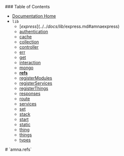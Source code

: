 <span class="toc">
### Table of Contents

- [Documentation Home](../../../../#documentation)
- `lib`
    - [$express](../../docs/lib/$express.md#amnaexpress)
    - [authentication](../../docs/lib/authentication.md#amnaauthentication)
    - [cache](../../docs/lib/cache.md#amnacache)
    - [collection](../../docs/lib/collection.md#amnacollection)
    - [controller](../../docs/lib/controller.md#amnacontroller)
    - [err](../../docs/lib/err.md#amnaerr)
    - [get](../../docs/lib/get.md#amnaget)
    - [interaction](../../docs/lib/interaction.md#amnainteraction)
    - [mongo](../../docs/lib/mongo.md#amnamongo)
    - **[refs](../../docs/lib/refs.md#amnarefs)**
    - [registerModules](../../docs/lib/registerModules.md#amnaregisterodules)
    - [registerServices](../../docs/lib/registerServices.md#amnaregisterervices)
    - [registerThings](../../docs/lib/registerThings.md#amnaregisterhings)
    - [responses](../../docs/lib/responses.md#amnaresponses)
    - [route](../../docs/lib/route.md#amnaroute)
    - [services](../../docs/lib/services.md#amnaservices)
    - [set](../../docs/lib/set.md#amnaset)
    - [stack](../../docs/lib/stack.md#amnastack)
    - [start](../../docs/lib/start.md#amnastart)
    - [static](../../docs/lib/static.md#amnastatic)
    - [thing](../../docs/lib/thing.md#amnathing)
    - [things](../../docs/lib/things.md#amnathings)
    - [types](../../docs/lib/types.md#amnatypes)
</span>

<span class="title">
# `amna.refs`
</span>
